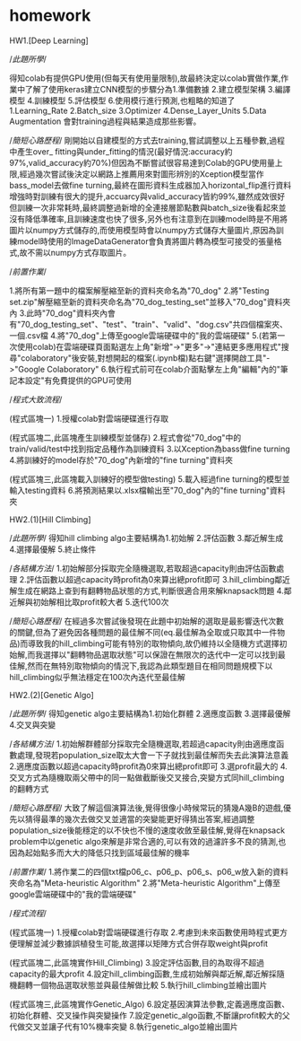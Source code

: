 # homework
HW1.[Deep Learning]

/*此題所學*/


得知colab有提供GPU使用(但每天有使用量限制),故最終決定以colab實做作業,作業中了解了使用keras建立CNN模型的步驟分為1.準備數據 2.建立模型架構 3.編譯模型 4.訓練模型 5.評估模型 6.使用模行進行預測,也粗略的知道了1.Learning_Rate 2.Batch_size 3.Optimizer 4.Dense_Layer_Units 5.Data Augmentation 會對training過程與結果造成那些影響。

/*簡短心路歷程*/
剛開始以自建模型的方式去training,嘗試調整以上五種參數,過程中產生over_ fitting與under_fitting的情況(最好情況:accuracy約97%,valid_accuracy約70%)但因為不斷嘗試很容易達到Colab的GPU使用量上限,經過幾次嘗試後決定以網路上推薦用來對圖形辨別的Xception模型當作bass_model去做fine turning,最終在圖形資料生成器加入horizontal_flip進行資料增強時對訓練有很大的提升,accuarcy與valid_accuracy皆約99%,雖然成效很好但訓練一次非常耗時,最終調整過新增的全連接層節點數與batch_size後看起來並沒有降低準確率,且訓練速度也快了很多,另外也有注意到在訓練model時是不用將圖片以numpy方式儲存的,而使用模型時會以numpy方式儲存大量圖片,原因為訓練model時使用的ImageDataGenerator會負責將圖片轉為模型可接受的張量格式,故不需以numpy方式存取圖片。

/*前置作業*/

1.將所有第一題中的檔案解壓縮至新的資料夾命名為"70_dog"
2.將"Testing set.zip"解壓縮至新的資料夾命名為"70_dog_testing_set"並移入"70_dog"資料夾內
3.此時"70_dog"資料夾內會有"70_dog_testing_set"、"test"、"train"、"valid"、"dog.csv"共四個檔案夾、一個.csv檔
4.將"70_dog"上傳至google雲端硬碟中的"我的雲端硬碟"
5.(若第一次使用colab)在雲端硬碟頁面點選左上角"新增"->"更多"->"連結更多應用程式"搜尋"colaboratory"後安裝,對想開起的檔案(.ipynb檔)點右鍵"選擇開啟工具"->"Google Colaboratory"
6.執行程式前可在colab介面點擊左上角"編輯"內的"筆記本設定"有免費提供的GPU可使用


/*程式大致流程*/

(程式區塊一)
1.授權colab對雲端硬碟進行存取

(程式區塊二,此區塊產生訓練模型並儲存)
2.程式會從"70_dog"中的train/valid/test中找到指定品種作為訓練資料
3.以Xception為bass做fine turning
4.將訓練好的model存於"70_dog"內新增的"fine turning"資料夾

(程式區塊三,此區塊載入訓練好的模型做testing)
5.載入經過fine turning的模型並輸入testing資料
6.將預測結果以.xlsx檔輸出至"70_dog"內的"fine turning"資料夾





HW2.(1)[Hill Climbing]

/*此題所學*/
得知hill climbing algo主要結構為1.初始解 2.評估函數 3.鄰近解生成 4.選擇最優解 5.終止條件

/*各結構方法*/
1.初始解部分採取完全隨機選取,若取超過capacity則由評估函數處理
2.評估函數以超過capacity時profit為0來算出總profit即可 
3.hill_climbing鄰近解生成在網路上查到有翻轉物品狀態的方式,判斷很適合用來解knapsack問題
4.鄰近解與初始解相比取profit較大者
5.迭代100次

/*簡短心路歷程*/
在經過多次嘗試後發現在此題中初始解的選取是最影響迭代次數的關鍵,但為了避免因各種問題的最佳解不同(eq.最佳解為全取或只取其中一件物品)而導致我的hill_climbing可能有特別的取物傾向,故仍維持以全隨機方式選擇初始解,而我選擇以"翻轉物品選取狀態"可以保證在無限次的迭代中一定可以找到最佳解,然而在無特別取物傾向的情況下,我認為此類型題目在相同問題規模下以hill_climbing似乎無法穩定在100次內迭代至最佳解

HW2.(2)[Genetic Algo]

/*此題所學*/
得知genetic algo主要結構為1.初始化群體 2.適應度函數 3.選擇最優解 4.交叉與突變

/*各結構方法*/
1.初始解群體部分採取完全隨機選取,若超過capacity則由適應度函數處理,發現若population_size取太大會一下子就找到最佳解而失去此演算法意義 
2.適應度函數以超過capacity時profit為0來算出總profit即可 
3.選profit最大的 
4.交叉方式為隨機取兩父帶中的同一點做截斷後交叉接合,突變方式同hill_climbing的翻轉方式

/*簡短心路歷程*/
大致了解這個演算法後,覺得很像小時候常玩的猜幾A幾B的遊戲,優先以猜得最準的幾次去做交叉並適當的突變能更好得猜出答案,經過調整population_size後能穩定的以不快也不慢的速度收斂至最佳解,覺得在knapsack problem中以genetic algo來解是非常合適的,可以有效的過濾許多不良的猜測,也因為起始點多而大大的降低只找到區域最佳解的機率



/*前置作業*/
1.將作業二的四個txt檔p06_c、p06_p、p06_s、p06_w放入新的資料夾命名為"Meta-heuristic Algorithm"
2.將"Meta-heuristic Algorithm"上傳至google雲端硬碟中的"我的雲端硬碟"

/*程式流程*/

(程式區塊一)
1.授權colab對雲端硬碟進行存取
2.考慮到未來函數使用時程式更方便理解並減少數據誤植發生可能,故選擇以矩陣方式合併存取weight與profit

(程式區塊二,此區塊實作Hill_Climbing)
3.設定評估函數,目的為取得不超過capacity的最大profit
4.設定hill_climbing函數,生成初始解與鄰近解,鄰近解採隨機翻轉一個物品選取狀態並與最佳解做比較
5.執行hill_climbing並繪出圖片

(程式區塊三,此區塊實作Genetic_Algo)
6.設定基因演算法參數,定義適應度函數、初始化群體、交叉操作與突變操作
7.設定genetic_algo函數,不斷讓profit較大的父代做交叉並讓子代有10%機率突變
8.執行genetic_algo並繪出圖片
